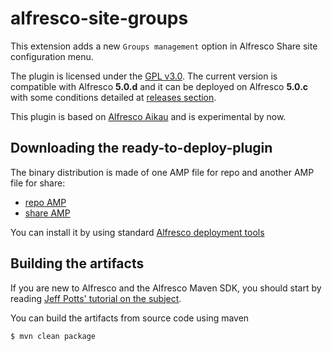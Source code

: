 alfresco-site-groups
====================

This extension adds a new ```Groups management``` option in Alfresco Share site configuration menu.

The plugin is licensed under the [GPL v3.0](http://www.gnu.org/licenses/gpl-3.0.html). The current version is compatible with Alfresco **5.0.d** and it can be deployed on Alfresco **5.0.c** with some conditions detailed at [releases section](https://github.com/keensoft/alfresco-site-groups/releases/tag/5.0.c).

This plugin is based on [Alfresco Aikau](https://github.com/Alfresco/Aikau/blob/master/tutorial/chapters/About.md) and is experimental by now.

Downloading the ready-to-deploy-plugin
--------------------------------------
The binary distribution is made of one AMP file for repo and another AMP file for share:

* [repo AMP](https://github.com/keensoft/alfresco-site-groups/releases/download/1.0-SNAPSHOT/site-groups-repo.amp)
* [share AMP](https://github.com/keensoft/alfresco-site-groups/releases/download/1.0-SNAPSHOT/site-groups-share.amp)

You can install it by using standard [Alfresco deployment tools](http://docs.alfresco.com/community/tasks/dev-extensions-tutorials-simple-module-install-amp.html)

Building the artifacts
----------------------
If you are new to Alfresco and the Alfresco Maven SDK, you should start by reading [Jeff Potts' tutorial on the subject](http://ecmarchitect.com/alfresco-developer-series-tutorials/maven-sdk/tutorial/tutorial.html).

You can build the artifacts from source code using maven
```sh
$ mvn clean package
```
